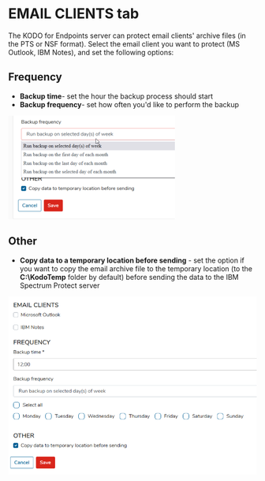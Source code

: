 # EMAIL CLIENTS tab

The KODO for Endpoints server can protect email clients' archive files \(in the PTS or NSF format\). Select the email client you want to protect \(MS Outlook, IBM Notes\), and set the following options:

## Frequency

* **Backup time**- set the hour the backup process should start
* **Backup frequency**- set how often you'd like to perform the backup 

![](../../../../.gitbook/assets/image%20%28175%29.png)

## Other

* **Copy data to a temporary location before sending**  - set the option if you want to copy the email archive file to the temporary location \(to the **C:\KodoTemp** folder by default\) before sending the data to the IBM Spectrum Protect server

![](../../../../.gitbook/assets/image%20%28171%29.png)





